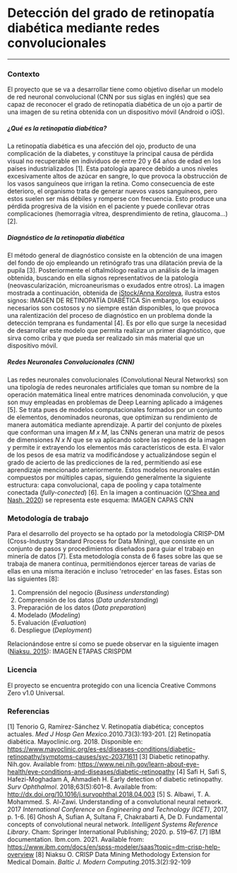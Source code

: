 # Detección del grado de retinopatía diabética mediante redes convolucionales
---
### Contexto
El proyecto que se va a desarrollar tiene como objetivo diseñar un modelo de red neuronal convolucional (CNN por sus siglas en inglés) que sea capaz de reconocer el grado de retinopatía diabética de un ojo a partir de una imagen de su retina obtenida con un dispositivo móvil (Android o iOS). 
##### ¿Qué es la retinopatía diabética?
La retinopatía diabética es una afección del ojo, producto de una complicación de la diabetes, y constituye la principal causa de pérdida visual no recuperable en individuos de entre 20 y 64 años de edad en los países industrializados [1]. 
Esta patología aparece debido a unos niveles excesivamente altos de azúcar en sangre, lo que provoca la obstrucción de los vasos sanguíneos que irrigan la retina. Como consecuencia de este deterioro, el organismo trata de generar nuevos vasos sanguíneos, pero estos suelen ser más débiles y romperse con frecuencia. Esto produce una pérdida progresiva de la visión en el paciente y puede conllevar otras complicaciones (hemorragia vítrea, desprendimiento de retina, glaucoma...) [2].

##### Diagnóstico de la retinopatía diabética
El método general de diagnóstico consiste en la obtención de una imagen del fondo de ojo empleando un retinógrafo tras una dilatación previa de la pupila [3]. Posteriormente el oftalmólogo realiza un análisis de la imagen obtenida, buscando en ella signos representativos de la patología (neovascularización, microaneurismas o exudados entre otros). La imagen mostrada a continuación, obtenida de [iStock/Anna Koroleva](https://www.istockphoto.com/es/vector/retinopat%C3%ADa-diab%C3%A9tica-anatom%C3%ADa-detallada-informaci%C3%B3n-educativa-m%C3%A9dica-diagrama-de-gm1251233509-365089595), ilustra estos signos:
IMAGEN DE RETINOPATÍA DIABÉTICA
Sin embargo, los equipos necesarios son costosos y no siempre están disponibles, lo que provoca una ralentización del proceso de diagnóstico en un problema donde la detección temprana es fundamental [4]. Es por ello que surge la necesidad de desarrollar este modelo que permita realizar un primer diagnóstico, que sirva como criba y que pueda ser realizado sin más material que un dispositivo móvil.
##### Redes Neuronales Convolucionales (CNN) 
Las redes neuronales convolucionales (Convolutional Neural Networks) son una tipología de redes neuronales artificiales que toman su nombre de la operación matemática lineal entre matrices denominada convolución, y que son muy empleadas en problemas de Deep Learning aplicado a imágenes [5]. 
Se trata pues de modelos computacionales formados por un conjunto de elementos, denominados neuronas, que optimizan su rendimiento de manera automática mediante aprendizaje. A partir del conjunto de píxeles que conforman una imagen _M x M_, las CNNs generan una matriz de pesos de dimensiones _N x N_ que se va aplicando sobre las regiones de la imagen y permite ir extrayendo los elementos más característicos de esta. El valor de los pesos de esa matriz va modificándose y actualizándose según el grado de acierto de las predicciones de la red, permitiendo así ese aprendizaje mencionado anteriormente. Estos modelos neuronales están compuestos por múltiples capas, siguiendo generalmente la siguiente estructura: capa convolucional, capa de pooling y capa totalmente conectada (_fully-conected_) [6]. En la imagen a continuación ([O’Shea and Nash. 2020](https://arxiv.org/pdf/1511.08458.pdf)) se representa este esquema:
IMAGEN CAPAS CNN

### Metodología de trabajo
Para el desarrollo del proyecto se ha optado por la metodología CRISP-DM (Cross-Industry Standard Process for Data Mining), que consiste en un conjunto de pasos y procedimientos diseñados para guiar el trabajo en minería de datos [7]. 
Esta metodología consta de 6 fases sobre las que se trabaja de manera contínua, permitiéndonos ejercer tareas de varias de ellas en una misma iteración e incluso 'retroceder' en las fases. Estas son las siguientes [8]:
1. Comprensión del negocio (_Business understanding_)
2. Comprensión de los datos (_Data understanding_)
3. Preparación de los datos (_Data preparation_)
4. Modelado (_Modeling_)
5. Evaluación (_Evaluation_)
6. Despliegue (_Deployment_)

Relacionándose entre sí como se puede observar en la siguiente imagen ([Niaksu. 2015](https://www.bjmc.lu.lv/fileadmin/user_upload/lu_portal/projekti/bjmc/Contents/3_2_2_Niaksu.pdf)):
IMAGEN ETAPAS CRISPDM

### Licencia
El proyecto se encuentra protegido con una licencia Creative Commons Zero v1.0 Universal.
### Referencias
[1] Tenorio G, Ramírez-Sánchez V. Retinopatía diabética; conceptos actuales. _Med J Hosp Gen Mexico_.2010.73(3):193-201.
[2]	Retinopatía diabética. Mayoclinic.org. 2018. Disponible en: https://www.mayoclinic.org/es-es/diseases-conditions/diabetic-retinopathy/symptoms-causes/syc-20371611
[3] Diabetic retinopathy. Nih.gov. Available from: https://www.nei.nih.gov/learn-about-eye-health/eye-conditions-and-diseases/diabetic-retinopathy
[4] Safi H, Safi S, Hafezi-Moghadam A, Ahmadieh H. Early detection of diabetic retinopathy. _Surv Ophthalmol_. 2018;63(5):601–8. Available from: http://dx.doi.org/10.1016/j.survophthal.2018.04.003
[5] S. Albawi, T. A. Mohammed. S. Al-Zawi. Understanding of a convolutional neural network. 2017 _International Conference on Engineering and Technology (ICET)_, 2017, p. 1-6.
[6] Ghosh A, Sufian A, Sultana F, Chakrabarti A, De D. Fundamental concepts of convolutional neural network. _Intelligent Systems Reference Library_. Cham: Springer International Publishing; 2020. p. 519–67.
[7] IBM documentation. Ibm.com. 2021. Available from: https://www.ibm.com/docs/en/spss-modeler/saas?topic=dm-crisp-help-overview
[8] Niaksu O. CRISP Data Mining Methodology Extension for
Medical Domain. _Baltic J. Modern Computing_.2015.3(2):92-109